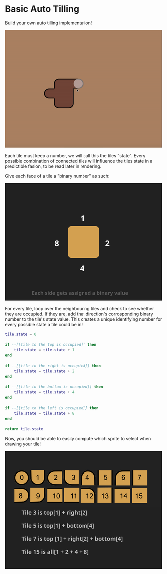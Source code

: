# Basic Auto Tilling
Build your own auto tilling implementation!

![auto tilling thumbnail](/src/pages/tutorials/auto-tilling/thumb.gif)

Each tile must keep a number, we will call this the tiles "state". Every possible combination of connected tiles will influence the tiles state in a predictible fasion, to be read later in rendering.

Give each face of a tile a "binary number" as such:

![auto tilling image](/src/pages/tutorials/auto-tilling/binary.svg)

For every tile, loop over the neighbouring tiles and check to see whether they are occupied. If they are, add that direction's corrosponding binary number to the tile's state value. This creates a unique identifying number for every possible state a tile could be in!

```lua
tile.state = 0

if --[[tile to the top is occupied]] then
	tile.state = tile.state + 1
end

if --[[tile to the right is occupied]] then
	tile.state = tile.state + 2
end

if --[[tile to the bottom is occupied]] then
	tile.state = tile.state + 4
end

if --[[tile to the left is occupied]] then
	tile.state = tile.state + 8
end

return tile.state
```

Now, you should be able to easily compute which sprite to select when drawing your tile!

![auto tilling image](/src/pages/tutorials/auto-tilling/tiles.svg)